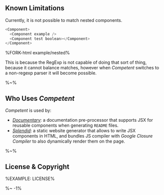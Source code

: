 <!-- ## TODO

- [ ] Add a new item to the todo list. -->

## Known Limitations

Currently, it is not possible to match nested components.

```js
<Component>
  <Component example />
  <Component test boolean></Component>
</Component>
```

%FORK-html example/nested%

This is because the RegExp is not capable of doing that sort of thing, because it cannot balance matches, however when _Competent_ switches to a non-regexp parser it will become possible.

%~%

## Who Uses _Competent_

_Competent_ is used by:

- [_Documentary_](https://artdecocode.com/documentary/): a documentation pre-processor that supports JSX for reusable components when generating `README` files.
- [_Splendid_](https://github.com/artdecocode/splendid): a static website generator that allows to write JSX components in HTML, and bundles JS compiler with _Google Closure Compiler_ to also dynamically render them on the page.

%~%

## License & Copyright

%EXAMPLE: LICENSE%

<footer />

%~ -1%